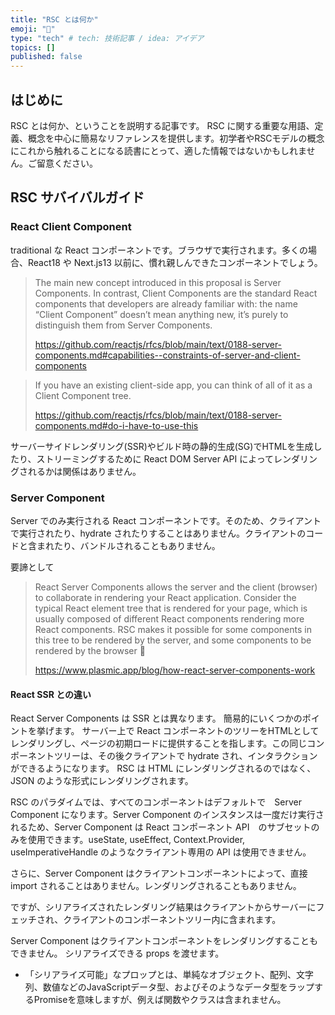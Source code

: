 ```yaml
---
title: "RSC とは何か"
emoji: "💬"
type: "tech" # tech: 技術記事 / idea: アイデア
topics: []
published: false
---
```

## はじめに
RSC とは何か、ということを説明する記事です。
RSC に関する重要な用語、定義、概念を中心に簡易なリファレンスを提供します。初学者やRSCモデルの概念にこれから触れることになる読書にとって、適した情報ではないかもしれません。ご留意ください。

## RSC サバイバルガイド
### React Client Component
traditional な React コンポーネントです。ブラウザで実行されます。多くの場合、React18 や Next.js13 以前に、慣れ親しんできたコンポーネントでしょう。

> The main new concept introduced in this proposal is Server Components. In contrast, Client Components are the standard React components that developers are already familiar with: the name “Client Component” doesn’t mean anything new, it’s purely to distinguish them from Server Components.
> 
> https://github.com/reactjs/rfcs/blob/main/text/0188-server-components.md#capabilities--constraints-of-server-and-client-components

> If you have an existing client-side app, you can think of all of it as a Client Component tree.
> 
> https://github.com/reactjs/rfcs/blob/main/text/0188-server-components.md#do-i-have-to-use-this

サーバーサイドレンダリング(SSR)やビルド時の静的生成(SG)でHTMLを生成したり、ストリーミングするために React DOM Server API によってレンダリングされるかは関係はありません。

### Server Component
Server でのみ実行される React コンポーネントです。そのため、クライアントで実行されたり、hydrate されたりすることはありません。クライアントのコードと含まれたり、バンドルされることもありません。

要諦として

> React Server Components allows the server and the client (browser) to collaborate in rendering your React application. Consider the typical React element tree that is rendered for your page, which is usually composed of different React components rendering more React components. RSC makes it possible for some components in this tree to be rendered by the server, and some components to be rendered by the browser 🤯
> 
> https://www.plasmic.app/blog/how-react-server-components-work

#### React SSR との違い
React Server Components は SSR とは異なります。
簡易的にいくつかのポイントを挙げます。
サーバー上で React コンポーネントのツリーをHTMLとしてレンダリングし、ページの初期ロードに提供することを指します。この同じコンポーネントツリーは、その後クライアントで hydrate され、インタラクションができるようになります。
RSC は HTML にレンダリングされるのではなく、JSON のような形式にレンダリングされます。

RSC のパラダイムでは、すべてのコンポーネントはデフォルトで　Server Component になります。Server Component のインスタンスは一度だけ実行されるため、Server Component は React コンポーネント API　のサブセットのみを使用できます。useState, useEffect, Context.Provider, useImperativeHandle のようなクライアント専用の API は使用できません。

さらに、Server Component はクライアントコンポーネントによって、直接 import されることはありません。レンダリングされることもありません。

ですが、シリアライズされたレンダリング結果はクライアントからサーバーにフェッチされ、クライアントのコンポーネントツリー内に含まれます。

Server Component はクライアントコンポーネントをレンダリングすることもできません。
シリアライズできる props を渡せます。

- 「シリアライズ可能」なプロップとは、単純なオブジェクト、配列、文字列、数値などのJavaScriptデータ型、およびそのようなデータ型をラップするPromiseを意味しますが、例えば関数やクラスは含まれません。
